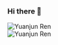 ### Hi there 👋

<img align="middle" src="https://github-readme-stats.vercel.app/api?username=wtffqbpl&count_private=true&show_icons=true" alt="Yuanjun Ren" />


<br />

<img align="middle" src="https://github-readme-stats.vercel.app/api/top-langs/?username=anuraghazra&layout=compact" alt="Yuanjun Ren" />

<br />

